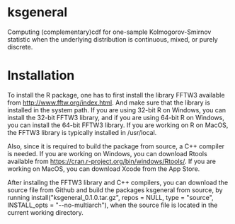 # ksgeneral
Computing (complementary)cdf for one-sample Kolmogorov-Smirnov statistic when the underlying distribution is continuous, mixed, or purely discrete.

# Installation
To install the R package, one has to first install the library FFTW3 available from http://www.fftw.org/index.html. And make sure that the library is installed in the system path. If you are using 32-bit R on Windows, you can install the 32-bit FFTW3 library, and if you are using 64-bit R on Windows, you can install the 64-bit FFTW3 library. If you are working on R on MacOS, the FFTW3 library is typically installed in /usr/local.

Also, since it is required to build the package from source, a C++ compiler is needed. If you are working on Windows, you can download Rtools available from https://cran.r-project.org/bin/windows/Rtools/. If you are working on MacOS, you can download Xcode from the App Store.

After installng the FFTW3 library and C++ compilers, you can download the source file from Github and build the packages ksgeneral from source, by running install("ksgeneral_0.1.0.tar.gz", repos = NULL, type = "source", INSTALL_opts = "--no-multiarch"), when the source file is located in the current working directory.      
